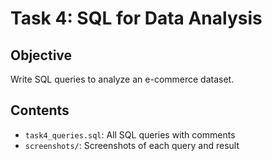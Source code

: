 # Task 4: SQL for Data Analysis

## Objective
Write SQL queries to analyze an e-commerce dataset.

## Contents
- `task4_queries.sql`: All SQL queries with comments
- `screenshots/`: Screenshots of each query and result

